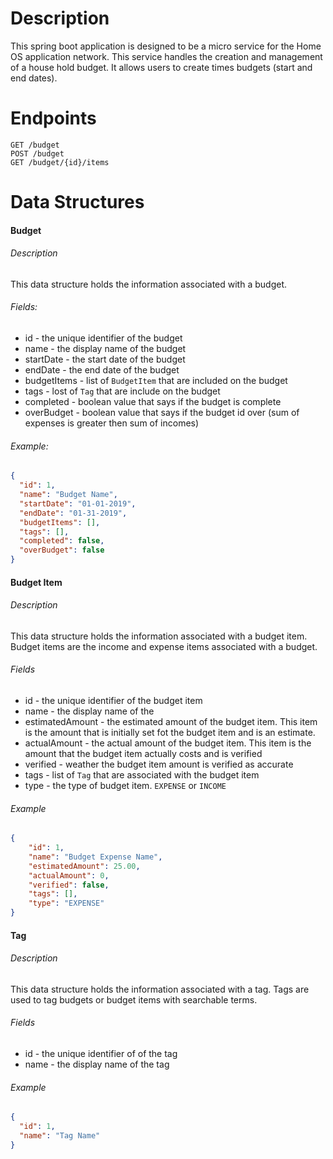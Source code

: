 # Description
This spring boot application is designed to be a micro service for the Home OS application network. This service handles
the creation and management of a house hold budget. It allows users to create times budgets (start and end dates). 


# Endpoints
```
GET /budget
POST /budget
GET /budget/{id}/items
```

# Data Structures
#### Budget
###### Description
This data structure holds the information associated with a budget.
###### Fields:
* id - the unique identifier of the budget
* name - the display name of the budget
* startDate - the start date of the budget
* endDate - the end date of the budget
* budgetItems - list of ```BudgetItem``` that are included on the budget
* tags - lost of ```Tag``` that are include on the budget
* completed - boolean value that says if the budget is complete
* overBudget - boolean value that says if the budget id over (sum of expenses is greater then sum of incomes)
###### Example:
```json
{
  "id": 1,
  "name": "Budget Name",
  "startDate": "01-01-2019",
  "endDate": "01-31-2019",
  "budgetItems": [],
  "tags": [],
  "completed": false,
  "overBudget": false
}
```
#### Budget Item
###### Description
This data structure holds the information associated with a budget item. Budget items are the income and expense items associated with a budget.
###### Fields
* id - the unique identifier of the budget item
* name - the display name of the 
* estimatedAmount - the estimated amount of the budget item. This item is the amount that is initially set 
fot the budget item and is an estimate.
* actualAmount - the actual amount of the budget item. This item is the amount that the budget item actually costs and is verified
* verified - weather the budget item amount is verified as accurate
* tags - list of ```Tag``` that are associated with the budget item
* type - the type of budget item. ```EXPENSE``` or ```INCOME```
###### Example
```json
{
    "id": 1,
    "name": "Budget Expense Name",
    "estimatedAmount": 25.00,
    "actualAmount": 0,
    "verified": false,
    "tags": [],
    "type": "EXPENSE"
}
```

#### Tag
###### Description
This data structure holds the information associated with a tag. Tags are used to tag budgets or budget items with searchable terms.
###### Fields
  * id - the unique identifier of of the tag
  * name - the display name of the tag
###### Example
```json
{
  "id": 1,
  "name": "Tag Name"
}
```